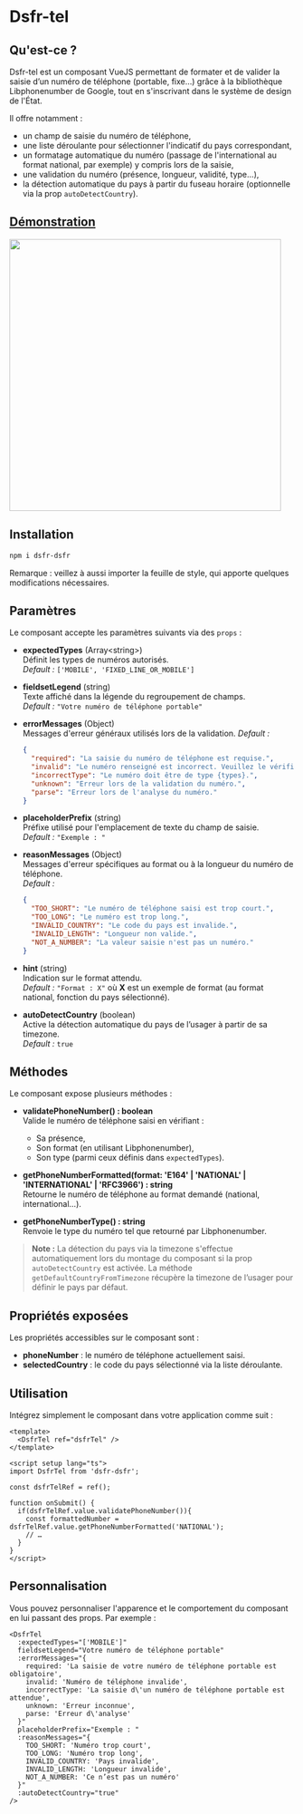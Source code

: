 # Dsfr-tel

## Qu'est-ce ?

Dsfr-tel est un composant VueJS permettant de formater et de valider la saisie d’un numéro de téléphone (portable, fixe…) grâce à la bibliothèque Libphonenumber de Google, tout en s'inscrivant dans le système de design de l'État.

Il offre notamment :

- un champ de saisie du numéro de téléphone,
- une liste déroulante pour sélectionner l'indicatif du pays correspondant,
- un formatage automatique du numéro (passage de l'international au format national, par exemple) y compris lors de la saisie,
- une validation du numéro (présence, longueur, validité, type…),
- la détection automatique du pays à partir du fuseau horaire (optionnelle via la prop `autoDetectCountry`).

## [Démonstration](https://edouardroger.github.io/dsfr-tel-demo/)

<img width="480" alt="" src="https://github.com/user-attachments/assets/f7ab3883-60fe-4e4b-9a26-20514099c6d1" />

## Installation

```bash
npm i dsfr-dsfr
```

Remarque : veillez à aussi importer la feuille de style, qui apporte quelques modifications nécessaires.

## Paramètres

Le composant accepte les paramètres suivants via des `props` :

- **expectedTypes** (Array\<string\>)  
  Définit les types de numéros autorisés.  
  *Default :* `['MOBILE', 'FIXED_LINE_OR_MOBILE']`

- **fieldsetLegend** (string)  
  Texte affiché dans la légende du regroupement de champs.  
  *Default :* `"Votre numéro de téléphone portable"`

- **errorMessages** (Object)  
  Messages d'erreur généraux utilisés lors de la validation.
  *Default :*

  ```json
  {
    "required": "La saisie du numéro de téléphone est requise.",
    "invalid": "Le numéro renseigné est incorrect. Veuillez le vérifier.",
    "incorrectType": "Le numéro doit être de type {types}.",
    "unknown": "Erreur lors de la validation du numéro.",
    "parse": "Erreur lors de l'analyse du numéro."
  }
  ```

- **placeholderPrefix** (string)  
  Préfixe utilisé pour l'emplacement de texte du champ de saisie.  
  *Default :* `"Exemple : "`

- **reasonMessages** (Object)  
  Messages d'erreur spécifiques au format ou à la longueur du numéro de téléphone.  
  *Default :*

  ```json
  {
    "TOO_SHORT": "Le numéro de téléphone saisi est trop court.",
    "TOO_LONG": "Le numéro est trop long.",
    "INVALID_COUNTRY": "Le code du pays est invalide.",
    "INVALID_LENGTH": "Longueur non valide.",
    "NOT_A_NUMBER": "La valeur saisie n'est pas un numéro."
  }
  ```

- **hint** (string)  
  Indication sur le format attendu.  
  *Default :* `"Format : X"` où **X** est un exemple de format (au format national, fonction du pays sélectionné).

- **autoDetectCountry** (boolean)  
  Active la détection automatique du pays de l’usager à partir de sa timezone.  
  *Default :* `true`

## Méthodes

Le composant expose plusieurs méthodes :

- **validatePhoneNumber() : boolean**  
  Valide le numéro de téléphone saisi en vérifiant :
  - Sa présence,
  - Son format (en utilisant Libphonenumber),
  - Son type (parmi ceux définis dans `expectedTypes`).

- **getPhoneNumberFormatted(format: 'E164' | 'NATIONAL' | 'INTERNATIONAL' | 'RFC3966') : string**  
  Retourne le numéro de téléphone au format demandé (national, international…).

- **getPhoneNumberType() : string**  
  Renvoie le type du numéro tel que retourné par Libphonenumber.

> **Note :** La détection du pays via la timezone s'effectue automatiquement lors du montage du composant si la prop `autoDetectCountry` est activée. La méthode `getDefaultCountryFromTimezone` récupère la timezone de l’usager pour définir le pays par défaut.

## Propriétés exposées

Les propriétés accessibles sur le composant sont :

- **phoneNumber** : le numéro de téléphone actuellement saisi.
- **selectedCountry** : le code du pays sélectionné via la liste déroulante.

## Utilisation

Intégrez simplement le composant dans votre application comme suit :

```vue
<template>
  <DsfrTel ref="dsfrTel" />
</template>

<script setup lang="ts">
import DsfrTel from 'dsfr-dsfr';

const dsfrTelRef = ref();

function onSubmit() {
  if(dsfrTelRef.value.validatePhoneNumber()){
    const formattedNumber = dsfrTelRef.value.getPhoneNumberFormatted('NATIONAL');
    // …
  }
}
</script>
```

## Personnalisation

Vous pouvez personnaliser l'apparence et le comportement du composant en lui passant des props. Par exemple :

```vue
<DsfrTel
  :expectedTypes="['MOBILE']"
  fieldsetLegend="Votre numéro de téléphone portable"
  :errorMessages="{
    required: 'La saisie de votre numéro de téléphone portable est obligatoire',
    invalid: 'Numéro de téléphone invalide',
    incorrectType: 'La saisie d\'un numéro de téléphone portable est attendue',
    unknown: 'Erreur inconnue',
    parse: 'Erreur d\'analyse'
  }"
  placeholderPrefix="Exemple : "
  :reasonMessages="{
    TOO_SHORT: 'Numéro trop court',
    TOO_LONG: 'Numéro trop long',
    INVALID_COUNTRY: 'Pays invalide',
    INVALID_LENGTH: 'Longueur invalide',
    NOT_A_NUMBER: 'Ce n’est pas un numéro'
  }"
  :autoDetectCountry="true"
/>
```

